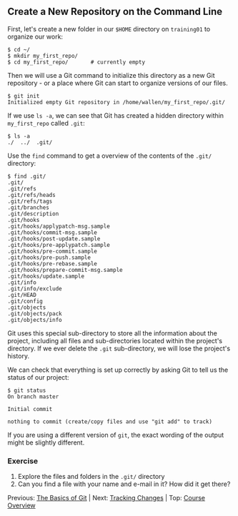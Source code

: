 ## Create a New Repository on the Command Line


First, let's create a new folder in our `$HOME` directory on `training01` to organize our work:

```
$ cd ~/
$ mkdir my_first_repo/
$ cd my_first_repo/       # currently empty
```

Then we will use a Git command to initialize this directory as a new Git repository - or a place where Git can start to organize versions of our files.
```
$ git init
Initialized empty Git repository in /home/wallen/my_first_repo/.git/
```


If we use `ls -a`, we can see that Git has created a hidden directory within `my_first_repo` called `.git`:

```
$ ls -a
./  ../  .git/
```

Use the `find` command to get a overview of the contents of the `.git/` directory:

```
$ find .git/
.git/
.git/refs
.git/refs/heads
.git/refs/tags
.git/branches
.git/description
.git/hooks
.git/hooks/applypatch-msg.sample
.git/hooks/commit-msg.sample
.git/hooks/post-update.sample
.git/hooks/pre-applypatch.sample
.git/hooks/pre-commit.sample
.git/hooks/pre-push.sample
.git/hooks/pre-rebase.sample
.git/hooks/prepare-commit-msg.sample
.git/hooks/update.sample
.git/info
.git/info/exclude
.git/HEAD
.git/config
.git/objects
.git/objects/pack
.git/objects/info
```

Git uses this special sub-directory to store all the information about the project,
including all files and sub-directories located within the project's directory.
If we ever delete the `.git` sub-directory, we will lose the project's history.

We can check that everything is set up correctly by asking Git to tell us the status of our project:

```
$ git status
On branch master

Initial commit

nothing to commit (create/copy files and use "git add" to track)
```

If you are using a different version of `git`, the exact
wording of the output might be slightly different.

### Exercise

1. Explore the files and folders in the `.git/` directory
2. Can you find a file with your name and e-mail in it? How did it get there?

Previous: [The Basics of Git](reproducibility_git_02.md) | Next: [Tracking Changes](reproducibility_git_04.md) | Top: [Course Overview](../index.md)
